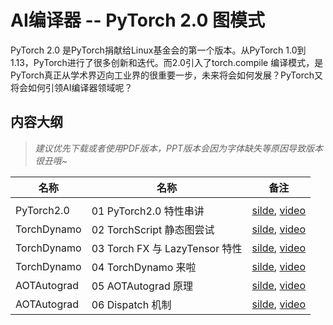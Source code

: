 # AI编译器 -- PyTorch 2.0 图模式

PyTorch 2.0 是PyTorch捐献给Linux基金会的第一个版本。从PyTorch 1.0到1.13，PyTorch进行了很多创新和迭代。而2.0引入了torch.compile 编译模式，是PyTorch真正从学术界迈向工业界的很重要一步，未来将会如何发展？PyTorch又将会如何引领AI编译器领域呢？

## 内容大纲

> *建议优先下载或者使用PDF版本，PPT版本会因为字体缺失等原因导致版本很丑哦~*

| 名称          | 名称                          | 备注                                                                                    |
| ----------- | --------------------------- | ------------------------------------------------------------------------------------- |
|             |                             |                                                                                       |
| PyTorch2.0  | 01 PyTorch2.0 特性串讲          | [silde](./01.introduction.pdf), [video](https://www.bilibili.com/video/BV1p84y1675B/) |
| TorchDynamo | 02 TorchScript 静态图尝试        | [silde](./02.torchscript.pdf), [video](https://www.bilibili.com/video/BV1JV4y1P7gB/)  |
| TorchDynamo | 03 Torch FX 与 LazyTensor 特性 | [silde](./03.torchfx_lazy.pdf), [video](https://www.bilibili.com/video/BV1944y1m7fU/) |
| TorchDynamo | 04 TorchDynamo 来啦           | [silde](./04.torchdynamo.pdf),  [video](https://www.bilibili.com/video/BV1Hv4y1R7uc/) |
| AOTAutograd | 05 AOTAutograd 原理           | [silde](./05.aotatuograd.pdf),  [video](https://www.bilibili.com/video/BV1Me4y1V7Ke/) |
| AOTAutograd | 06 Dispatch 机制              | [silde](./06.dispatch.pdf),  [video](https://www.bilibili.com/video/BV1L3411d7SM/)    |
